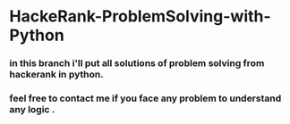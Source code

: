 # HackeRank-ProblemSolving-with-Python

### in this branch i'll put all solutions of problem solving from hackerank in python.
### feel free  to contact me if you face any problem to understand any logic .
